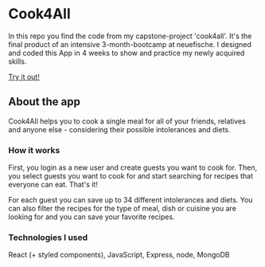 # Cook4All
In this repo you find the code from my capstone-project 'cook4all'. It's the final product of an intensive 3-month-bootcamp at neuefische. 
I designed and coded this App in 4 weeks to show and practice my newly acquired skills.

[Try it out!](https://capstone-cook4all.vercel.app/)

## About the app
Cook4All helps you to cook a single meal for all of your friends, relatives and anyone else - considering their possible intolerances and diets.

### How it works
First, you login as a new user and create guests you want to cook for. 
Then, you select guests you want to cook for and start searching for recipes that everyone can eat. That's it!

For each guest you can save up to 34 different intolerances and diets.
You can also filter the recipes for the type of meal, dish or cuisine you are looking for and you can save your favorite recipes.

### Technologies I used
React (+ styled components), JavaScript, Express, node, MongoDB
